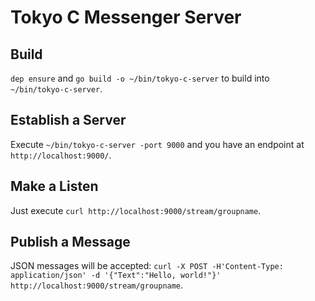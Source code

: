 # Tokyo C Messenger Server

## Build

`dep ensure` and `go build -o ~/bin/tokyo-c-server` to build into `~/bin/tokyo-c-server`.

## Establish a Server

Execute `~/bin/tokyo-c-server -port 9000` and you have an endpoint at `http://localhost:9000/`.

## Make a Listen
Just execute
`curl http://localhost:9000/stream/groupname`.

## Publish a Message

JSON messages will be accepted:
`curl -X POST -H'Content-Type: application/json' -d '{"Text":"Hello, world!"}' http://localhost:9000/stream/groupname`.
